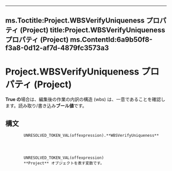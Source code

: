 

---
ms.Toctitle:Project.WBSVerifyUniqueness プロパティ (Project)
title:Project.WBSVerifyUniqueness プロパティ (Project)
ms.ContentId:6a9b50f8-f3a8-0d12-af7d-4879fc3573a3
---
# Project.WBSVerifyUniqueness プロパティ (Project)




**True の**場合は、編集後の作業の内訳の構造 (wbs) は、一意であることを確認します。読み取り/書き込み**ブール値**です。

## 構文

            UNRESOLVED_TOKEN_VAL(offexpression).**WBSVerifyUniqueness**




            UNRESOLVED_TOKEN_VAL(offexpression)
            **Project** オブジェクトを表す変数です。





